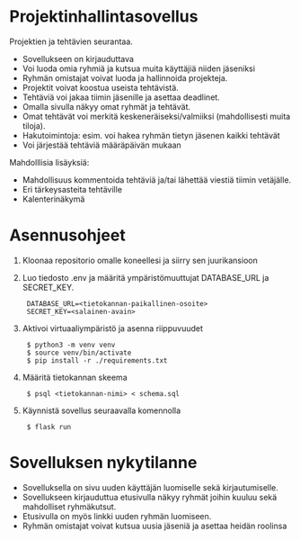 # Projektinhallintasovellus

Projektien ja tehtävien seurantaa.
- Sovellukseen on kirjauduttava
- Voi luoda omia ryhmiä ja kutsua muita käyttäjiä niiden jäseniksi
- Ryhmän omistajat voivat luoda ja hallinnoida projekteja.
- Projektit voivat koostua useista tehtävistä.
- Tehtäviä voi jakaa tiimin jäsenille ja asettaa deadlinet.
- Omalla sivulla näkyy omat ryhmät ja tehtävät.
- Omat tehtävät voi merkitä keskeneräiseksi/valmiiksi (mahdollisesti muita tiloja).
- Hakutoimintoja: esim. voi hakea ryhmän tietyn jäsenen kaikki tehtävät
- Voi järjestää tehtäviä määräpäivän mukaan

Mahdolllisia lisäyksiä:
- Mahdollisuus kommentoida tehtäviä ja/tai lähettää viestiä tiimin vetäjälle.
- Eri tärkeysasteita tehtäville
- Kalenterinäkymä


# Asennusohjeet

1. Kloonaa repositorio omalle koneellesi ja siirry sen juurikansioon
2. Luo tiedosto .env ja määritä ympäristömuuttujat DATABASE_URL ja SECRET_KEY.

        DATABASE_URL=<tietokannan-paikallinen-osoite>
        SECRET_KEY=<salainen-avain>

3. Aktivoi virtuaaliympäristö ja asenna riippuvuudet 

        $ python3 -m venv venv
        $ source venv/bin/activate
        $ pip install -r ./requirements.txt

4. Määritä tietokannan skeema

        $ psql <tietokannan-nimi> < schema.sql

5. Käynnistä sovellus seuraavalla komennolla

        $ flask run

# Sovelluksen nykytilanne

- Sovelluksella on sivu uuden käyttäjän luomiselle sekä kirjautumiselle.
- Sovellukseen kirjauduttua etusivulla näkyy ryhmät joihin kuuluu sekä mahdolliset ryhmäkutsut.
- Etusivulla on myös linkki uuden ryhmän luomiseen.
- Ryhmän omistajat voivat kutsua uusia jäseniä ja asettaa heidän roolinsa

